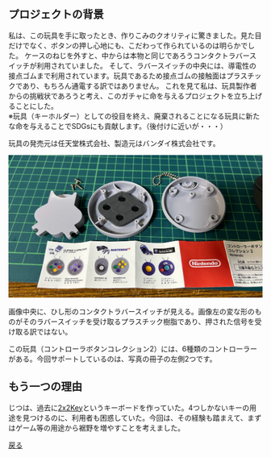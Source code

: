 ## プロジェクトの背景
私は、この玩具を手に取ったとき、作りこみのクオリティに驚きました。見た目だけでなく、ボタンの押し心地にも、こだわって作られているのは明らかでした。
ケースのねじを外すと、中からは本物と同じであろうコンタクトラバースイッチが利用されていました。
そして、ラバースイッチの中央には、導電性の接点ゴムまで利用されています。玩具であるため接点ゴムの接触面はプラスチックであり、もちろん通電する訳ではありません。
これを見て私は、玩具製作者からの挑戦状であろうと考え、このガチャに命を与えるプロジェクトを立ち上げることにした。<br>
※玩具（キーホルダー）としての役目を終え、廃棄されることになる玩具に新たな命を与えることでSDGsにも貢献します。（後付けに近いが・・・）

玩具の発売元は任天堂株式会社、製造元はバンダイ株式会社です。

![分解イメージ画像](../image/IMG_1976.jpg)

画像中央に、ひし形のコンタクトラバースイッチが見える。画像左の変な形のものがそのラバースイッチを受け取るプラスチック樹脂であり、押された信号を受け取る訳ではない。

この玩具（コントローラボタンコレクション2）には、6種類のコントローラーがある。今回サポートしているのは、写真の冊子の左側2つです。

## もう一つの理由

じつは、過去に[2x2Key](https://www.facebook.com/2x2key/)というキーボードを作っていた。4つしかないキーの用途を見つけるのに、利用者も困惑していた。今回は、その経験も踏まえて、まずはゲーム等の用途から裾野を増やすことを考えました。

[戻る](../README.ja.md)
